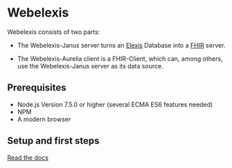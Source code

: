 # Webelexis

Webelexis consists of two parts:

* The Webelexis-Janus server turns an [Elexis](http://www.elexis.ch/ungrad) Database into a [FHIR](https://www.hl7.org/fhir/) server.

* The Webelexis-Aurelia client is a FHIR-Client, which can, among others, use the Webelexis-Janus server as its data source.


## Prerequisites

* Node.js Version 7.5.0 or higher (several ECMA ES6 features needed)
* NPM
* A modern browser

## Setup and first steps

[Read the docs](http://webelexis.readthedocs.io/de/latest/firststeps.html)
